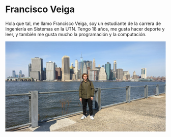 # Francisco Veiga
Hola que tal, me llamo Francisco Veiga, soy un estudiante de la carrera de Ingeniería en Sistemas en la UTN. Tengo 18 años, me gusta hacer deporte y leer, y también me gusta mucho la programación y la computación.

![](photo_2023-03-28_12-36-32.jpg)
